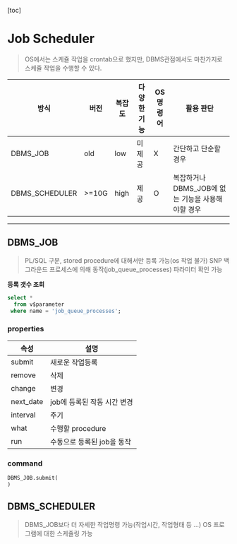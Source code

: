 [toc]

# Job Scheduler

> OS에서는 스케쥴 작업을 crontab으로 했지만,
> DBMS관점에서도 마찬가지로 스케쥴 작업을 수행할  수 있다.

| 방식           | 버전  | 복잡도 | 다양한 기능 | OS 명령어 | 활용 판단                                         |
| -------------- | ----- | ------ | ----------- | --------- | ------------------------------------------------- |
| DBMS_JOB       | old   | low    | 미제공      | X         | 간단하고 단순할 경우                              |
| DBMS_SCHEDULER | >=10G | high   | 제공        | O         | 복잡하거나 DBMS_JOB에 없는 기능을 사용해야할 경우 |

---

## DBMS_JOB

> PL/SQL 구문, stored procedure에 대해서만 등록 가능(os 작업 불가)
> SNP 백그라운드 프로세스에 의해 동작(job_queue_processes) 파라미터 확인 가능

**등록 갯수 조회**

```sql
select *
  from v$parameter
 where name = 'job_queue_processes';
```

### properties

| 속성      | 설명                        |
| --------- | --------------------------- |
| submit    | 새로운 작업등록             |
| remove    | 삭제                        |
| change    | 변경                        |
| next_date | job에 등록된 작동 시간 변경 |
| interval  | 주기                        |
| what      | 수행할 procedure            |
| run       | 수동으로 등록된 job을 동작  |

### command

```sql
DBMS_JOB.submit(
)
```

## DBMS_SCHEDULER

> DBMS_JOB보다 더 자세한 작업명령 가능(작업시간, 작업형태 등 ...)
> OS 프로그램에 대한 스케쥴링 가능